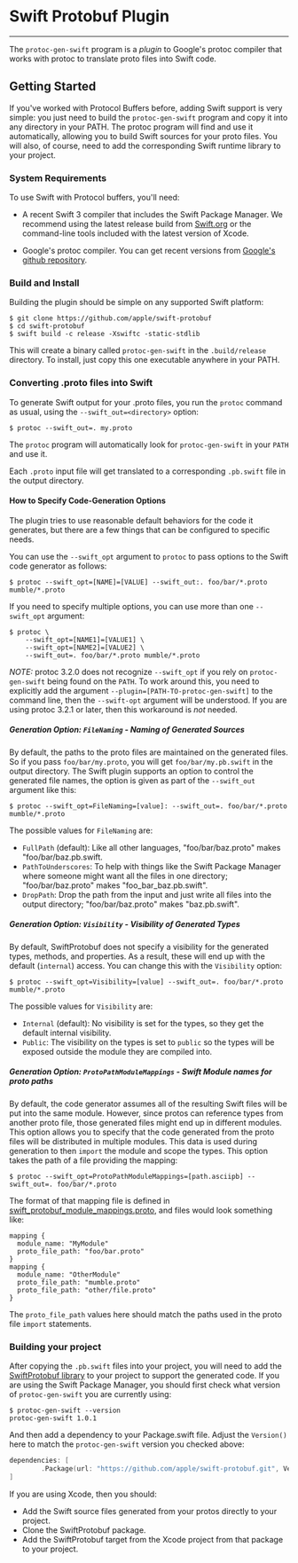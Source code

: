 # Swift Protobuf Plugin

---

The `protoc-gen-swift` program is a _plugin_ to Google's protoc
compiler that works with protoc to translate proto files into
Swift code.

## Getting Started

If you've worked with Protocol Buffers before, adding Swift support is
very simple: you just need to build the `protoc-gen-swift` program and
copy it into any directory in your PATH.  The protoc program will find
and use it automatically, allowing you to build Swift sources for your
proto files.  You will also, of course, need to add the corresponding
Swift runtime library to your project.

### System Requirements

To use Swift with Protocol buffers, you'll need:

* A recent Swift 3 compiler that includes the Swift Package Manager.
  We recommend using the latest release build from
  [Swift.org](https://swift.org) or the command-line tools included
  with the latest version of Xcode.

* Google's protoc compiler.  You can get recent versions from
  [Google's github repository](https://github.com/google/protobuf).

### Build and Install

Building the plugin should be simple on any supported Swift platform:

```
$ git clone https://github.com/apple/swift-protobuf
$ cd swift-protobuf
$ swift build -c release -Xswiftc -static-stdlib
```

This will create a binary called `protoc-gen-swift` in the
`.build/release` directory.  To install, just copy this one executable
anywhere in your PATH.

### Converting .proto files into Swift

To generate Swift output for your .proto files, you run the `protoc`
command as usual, using the `--swift_out=<directory>` option:

```
$ protoc --swift_out=. my.proto
```

The `protoc` program will automatically look for `protoc-gen-swift` in your
`PATH` and use it.

Each `.proto` input file will get translated to a corresponding `.pb.swift` file
in the output directory.

#### How to Specify Code-Generation Options

The plugin tries to use reasonable default behaviors for the code it
generates, but there are a few things that can be configured to
specific needs.

You can use the `--swift_opt` argument to `protoc` to pass options to the
Swift code generator as follows:
```
$ protoc --swift_opt=[NAME]=[VALUE] --swift_out:. foo/bar/*.proto mumble/*.proto
```

If you need to specify multiple options, you can use more than one
`--swift_opt` argument:
```
$ protoc \
    --swift_opt=[NAME1]=[VALUE1] \
    --swift_opt=[NAME2]=[VALUE2] \
    --swift_out=. foo/bar/*.proto mumble/*.proto
```

_NOTE:_ protoc 3.2.0 does not recognize `--swift_opt` if you rely on
`protoc-gen-swift` being found on the `PATH`. To work around this, you need to
explicitly add the argument `--plugin=[PATH-TO-protoc-gen-swift]` to the
command line, then the `--swift-opt` argument will be understood.  If you are
using protoc 3.2.1 or later, then this workaround is _not_ needed.

##### Generation Option: `FileNaming` - Naming of Generated Sources

By default, the paths to the proto files are maintained on the
generated files.  So if you pass `foo/bar/my.proto`, you will get
`foo/bar/my.pb.swift` in the output directory. The Swift plugin
supports an option to control the generated file names, the option is
given as part of the `--swift_out` argument like this:

```
$ protoc --swift_opt=FileNaming=[value]: --swift_out=. foo/bar/*.proto mumble/*.proto
```

The possible values for `FileNaming` are:

* `FullPath` (default): Like all other languages, "foo/bar/baz.proto" makes
  "foo/bar/baz.pb.swift.
* `PathToUnderscores`: To help with things like the Swift Package
  Manager where someone might want all the files in one directory;
  "foo/bar/baz.proto" makes "foo_bar_baz.pb.swift".
* `DropPath`: Drop the path from the input and just write all files
  into the output directory; "foo/bar/baz.proto" makes "baz.pb.swift".

##### Generation Option: `Visibility` - Visibility of Generated Types

By default, SwiftProtobuf does not specify a visibility for the
generated types, methods, and properties.  As a result, these will end
up with the default (`internal`) access.  You can change this with the
`Visibility` option:

```
$ protoc --swift_opt=Visibility=[value] --swift_out=. foo/bar/*.proto mumble/*.proto
```

The possible values for `Visibility` are:

* `Internal` (default): No visibility is set for the types, so they get the
  default internal visibility.
* `Public`: The visibility on the types is set to `public` so the types will
  be exposed outside the module they are compiled into.


##### Generation Option: `ProtoPathModuleMappings` - Swift Module names for proto paths

By default, the code generator assumes all of the resulting Swift files will
be put into the same module. However, since protos can reference types from
another proto file, those generated files might end up in different modules.
This option allows you to specify that the code generated from the proto
files will be distributed in multiple modules. This data is used during
generation to then `import` the module and scope the types. This option
takes the path of a file providing the mapping:

```
$ protoc --swift_opt=ProtoPathModuleMappings=[path.asciipb] --swift_out=. foo/bar/*.proto
```

The format of that mapping file is defined in
[swift_protobuf_module_mappings.proto](../Protos/PluginLibrary/swift_protobuf_module_mappings.proto),
and files would look something like:

```
mapping {
  module_name: "MyModule"
  proto_file_path: "foo/bar.proto"
}
mapping {
  module_name: "OtherModule"
  proto_file_path: "mumble.proto"
  proto_file_path: "other/file.proto"
}
```

The `proto_file_path` values here should match the paths used in the proto file
`import` statements.

### Building your project

After copying the `.pb.swift` files into your project, you will need
to add the
[SwiftProtobuf library](https://github.com/apple/swift-protobuf) to
your project to support the generated code.  If you are using the
Swift Package Manager, you should first check what version of
`protoc-gen-swift` you are currently using:

```
$ protoc-gen-swift --version
protoc-gen-swift 1.0.1
```

And then add a dependency to your Package.swift file.  Adjust the
`Version()` here to match the `protoc-gen-swift` version you checked
above:

```swift
dependencies: [
        .Package(url: "https://github.com/apple/swift-protobuf.git", Version(1,0,1))
]
```

If you are using Xcode, then you should:

* Add the Swift source files generated from your protos directly to your
  project.
* Clone the SwiftProtobuf package.
* Add the SwiftProtobuf target from the Xcode project from that package to your
  project.

